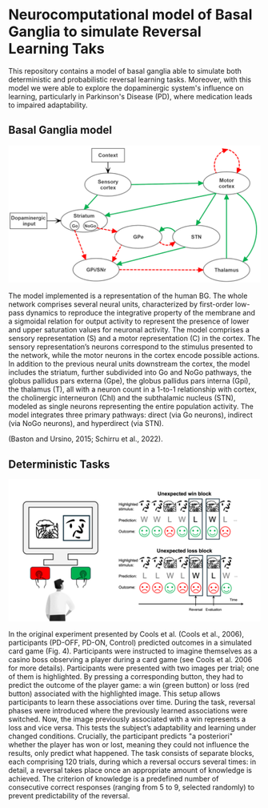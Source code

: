 # Neurocomputational model of Basal Ganglia to simulate Reversal Learning Taks

This repository contains a model of basal ganglia able to simulate both deterministic and probabilistic reversal learning tasks. Moreover, with this model we were able to 
explore the dopaminergic system's influence on learning, particularly in Parkinson's Disease (PD), where medication leads to impaired adaptability.

## Basal Ganglia model
<p align="center">
  <img src="BG_MODEL.png" alt="fig"/>
</p>

The model implemented is a representation of the human BG.
The whole network comprises several neural units, characterized by first-order low-pass dynamics to reproduce the integrative property of the membrane and a sigmoidal relation for output activity to represent the presence of lower and upper saturation values for neuronal activity.
The model comprises a sensory representation (S) and a motor representation (C) in the cortex. The sensory representation’s neurons correspond to the stimulus presented to the network, while the motor neurons in the cortex encode possible actions. In addition to the previous neural units downstream the cortex, the model includes the striatum, further subdivided into Go and NoGo pathways, the globus pallidus pars externa (Gpe), the globus pallidus pars interna (Gpi), the thalamus (T), all with a neuron count in a 1-to-1 relationship with cortex, the cholinergic interneuron (ChI) and the subthalamic nucleus (STN), modeled as single neurons representing the entire population activity.
The model integrates three primary pathways: direct (via Go neurons), indirect (via NoGo neurons), and hyperdirect (via STN).


(Baston and Ursino, 2015; Schirru et al., 2022).
## Deterministic Tasks
<p align="center">
  <img src="Deterministic Task.png" alt="fig2"/>
</p>
In the original experiment presented by Cools et al. (Cools et al., 2006), participants (PD-OFF, PD-ON, Control) predicted outcomes in a simulated card game (Fig. 4). Participants were instructed to imagine themselves as a casino boss observing a player during a card game (see Cools et al. 2006 for more details). 
Participants were presented with two images per trial; one of them is highlighted. By pressing a corresponding button, they had to predict the outcome of the player game: a win (green button) or loss (red button) associated with the highlighted image. This setup allows participants to learn these associations over time. During the task, reversal phases were introduced where the previously learned associations were switched. Now, the image previously associated with a win represents a loss and vice versa. This tests the subject’s adaptability and learning under changed conditions. 
Crucially, the participant predicts "a posteriori" whether the player has won or lost, meaning they could not influence the results, only predict what happened.
The task consists of separate blocks, each comprising 120 trials, during which a reversal occurs several times: in detail, a reversal takes place once an appropriate amount of knowledge is achieved. The criterion of knowledge is a predefined number of consecutive correct responses (ranging from 5 to 9, selected randomly) to prevent predictability of the reversal.
